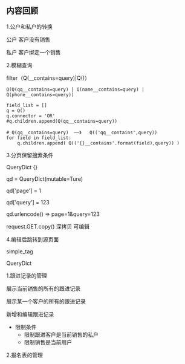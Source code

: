 ## 内容回顾

1.公户和私户的转换

公户  客户没有销售 

私户  客户绑定一个销售

2.模糊查询

filter（Q(__contains=query)|Q()）

```
Q(Q(qq__contains=query) | Q(name__contains=query) | Q(phone__contains=query))

field_list = []
q = Q()
q.connector = 'OR'
#q.children.append(Q(qq__contains=query))

# Q(qq__contains=query)  ——》   Q(('qq__contains',query))
for field in field_list:
	q.children.append( Q(('{}__contains'.format(field),query)) )
```

3.分页保留搜索条件

QueryDict    {} 

qd = QueryDict(mutable=Ture)

qd['page'] = 1 

qd['query'] = 123

qd.urlencode()    =>   page=1&query=123

request.GET.copy()    深拷贝  可编辑

4.编辑后跳转到源页面

simple_tag

QueryDict  



1.跟进记录的管理

展示当前销售的所有的跟进记录

展示某一个客户的所有的跟进记录

新增和编辑跟进记录

- 限制条件
  - 限制跟进客户是当前销售的私户
  - 限制销售是当前用户

2.报名表的管理

